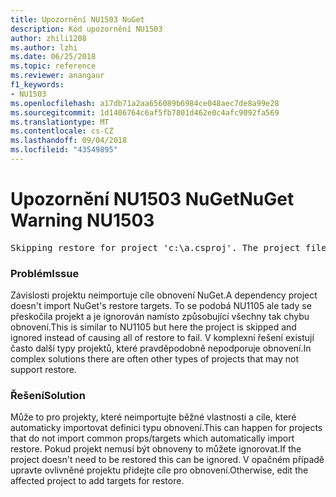 ```yaml
---
title: Upozornění NU1503 NuGet
description: Kód upozornění NU1503
author: zhili1208
ms.author: lzhi
ms.date: 06/25/2018
ms.topic: reference
ms.reviewer: anangaur
f1_keywords:
- NU1503
ms.openlocfilehash: a17db71a2aa656089b6984ce048aec7de8a99e28
ms.sourcegitcommit: 1d1406764c6af5fb7801d462e0c4afc9092fa569
ms.translationtype: MT
ms.contentlocale: cs-CZ
ms.lasthandoff: 09/04/2018
ms.locfileid: "43549895"
---
```

# <a name="nuget-warning-nu1503"></a><span data-ttu-id="e7ac7-103">Upozornění NU1503 NuGet</span><span class="sxs-lookup"><span data-stu-id="e7ac7-103">NuGet Warning NU1503</span></span>

<pre>Skipping restore for project 'c:\a.csproj'. The project file may be invalid or missing targets required for restore.</pre>

### <a name="issue"></a><span data-ttu-id="e7ac7-104">Problém</span><span class="sxs-lookup"><span data-stu-id="e7ac7-104">Issue</span></span>
<span data-ttu-id="e7ac7-105">Závislosti projektu neimportuje cíle obnovení NuGet.</span><span class="sxs-lookup"><span data-stu-id="e7ac7-105">A dependency project doesn't import NuGet's restore targets.</span></span> <span data-ttu-id="e7ac7-106">To se podobá NU1105 ale tady se přeskočila projekt a je ignorován namísto způsobující všechny tak chybu obnovení.</span><span class="sxs-lookup"><span data-stu-id="e7ac7-106">This is similar to NU1105 but here the project is skipped and ignored instead of causing all of restore to fail.</span></span> <span data-ttu-id="e7ac7-107">V komplexní řešení existují často další typy projektů, které pravděpodobně nepodporuje obnovení.</span><span class="sxs-lookup"><span data-stu-id="e7ac7-107">In complex solutions there are often other types of projects that may not support restore.</span></span>

### <a name="solution"></a><span data-ttu-id="e7ac7-108">Řešení</span><span class="sxs-lookup"><span data-stu-id="e7ac7-108">Solution</span></span>
<span data-ttu-id="e7ac7-109">Může to pro projekty, které neimportujte běžné vlastnosti a cíle, které automaticky importovat definici typu obnovení.</span><span class="sxs-lookup"><span data-stu-id="e7ac7-109">This can happen for projects that do not import common props/targets which automatically import restore.</span></span> <span data-ttu-id="e7ac7-110">Pokud projekt nemusí být obnoveny to můžete ignorovat.</span><span class="sxs-lookup"><span data-stu-id="e7ac7-110">If the project doesn't need to be restored this can be ignored.</span></span> <span data-ttu-id="e7ac7-111">V opačném případě upravte ovlivněné projektu přidejte cíle pro obnovení.</span><span class="sxs-lookup"><span data-stu-id="e7ac7-111">Otherwise, edit the affected project to add targets for restore.</span></span>